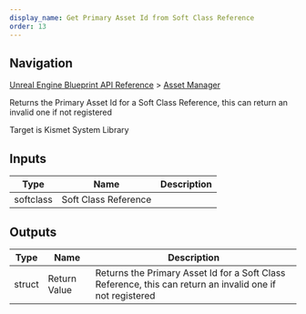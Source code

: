 ```yaml
---
display_name: Get Primary Asset Id from Soft Class Reference
order: 13
---
```

## Navigation

[Unreal Engine Blueprint API Reference](https://dev.epicgames.com/documentation/en-us/unreal-engine/BlueprintAPI) > [Asset Manager](https://dev.epicgames.com/documentation/en-us/unreal-engine/BlueprintAPI/AssetManager)

Returns the Primary Asset Id for a Soft Class Reference, this can return an invalid one if not registered

Target is Kismet System Library

## Inputs

| Type | Name | Description |
| --- | --- | --- |
| softclass | Soft Class Reference |  |

## Outputs

| Type | Name | Description |
| --- | --- | --- |
| struct | Return Value | Returns the Primary Asset Id for a Soft Class Reference, this can return an invalid one if not registered |
